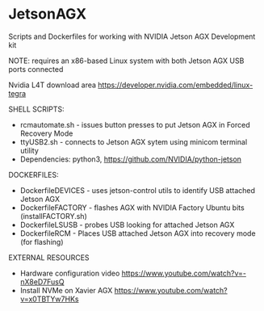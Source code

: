 # JetsonAGX
Scripts and Dockerfiles for working with NVIDIA Jetson AGX Development kit

NOTE: requires an x86-based Linux system with both Jetson AGX USB ports connected

Nvidia L4T download area  https://developer.nvidia.com/embedded/linux-tegra

SHELL SCRIPTS:
* rcmautomate.sh - issues button presses to put Jetson AGX in Forced Recovery Mode
* ttyUSB2.sh - connects to Jetson AGX sytem using minicom terminal utility
* Dependencies: python3, https://github.com/NVIDIA/python-jetson

DOCKERFILES:
* DockerfileDEVICES - uses jetson-control utils to identify USB attached Jetson AGX
* DockerfileFACTORY - flashes AGX with NVIDIA Factory Ubuntu bits (installFACTORY.sh)
* DockerfileLSUSB - probes USB looking for attached Jetson AGX
* DockerfileRCM - Places USB attached Jetson AGX into recovery mode (for flashing)

EXTERNAL RESOURCES
* Hardware configuration video  https://www.youtube.com/watch?v=-nX8eD7FusQ
* Install NVMe on Xavier AGX  https://www.youtube.com/watch?v=x0TBTYw7HKs
